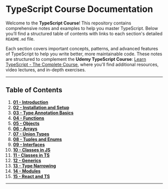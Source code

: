 # TypeScript Course Documentation

Welcome to the **TypeScript Course**! This repository contains comprehensive notes and examples to help you master TypeScript. Below you’ll find a structured table of contents with links to each section's detailed `README.md` file.

Each section covers important concepts, patterns, and advanced features of TypeScript to help you write better, more maintainable code. These notes are structured to complement the **Udemy TypeScript Course**: [Learn TypeScript - The Complete Course](https://www.udemy.com/course/learn-typescript/), where you'll find additional resources, video lectures, and in-depth exercises.

---

## Table of Contents

1. [**01 - Introduction**](https://github.com/princerawat02/mastering-typescript-2025/blob/main/01-Introduction/README.md)
2. [**02 - Installation and Setup**](https://github.com/princerawat02/mastering-typescript-2025/blob/main/02-Installation-and-Setup/README.md)
3. [**03 - Type Annotation Basics**](https://github.com/princerawat02/mastering-typescript-2025/blob/main/03-Type-Annotation-Basics/README.md)
4. [**04 - Functions**](https://github.com/princerawat02/mastering-typescript-2025/blob/main/04-Functions/README.md)
5. [**05 - Objects**](https://github.com/princerawat02/mastering-typescript-2025/blob/main/05-Objects/README.md)
6. [**06 - Arrays**](https://github.com/princerawat02/mastering-typescript-2025/blob/main/06-Arrays/README.md)
7. [**07 - Union Types**](https://github.com/princerawat02/mastering-typescript-2025/blob/main/07-Union-Types/README.md)
8. [**08 - Tuples and Enums**](https://github.com/princerawat02/mastering-typescript-2025/blob/main/08-Tuples-and-Enums/README.md)
9. [**09 - Interfaces**](https://github.com/princerawat02/mastering-typescript-2025/blob/main/09-Interfaces/README.md)
10. [**10 - Classes in JS**](https://github.com/princerawat02/mastering-typescript-2025/blob/main/10-Classes-in-JS/README.md)
11. [**11 - Classes in TS**](https://github.com/princerawat02/mastering-typescript-2025/blob/main/11-Classes-in-TS/README.md)
12. [**12 - Generics**](https://github.com/princerawat02/mastering-typescript-2025/blob/main/12-Generics/README.md)
13. [**13 - Type Narrowing**](https://github.com/princerawat02/mastering-typescript-2025/blob/main/13-Type-Narrowing/README.md)
14. [**14 - Modules**](https://github.com/princerawat02/mastering-typescript-2025/blob/main/14-Modules/README.md)
15. [**15 - React and TS**](https://github.com/princerawat02/mastering-typescript-2025/blob/main/15-React-and-TS/README.md)




---
